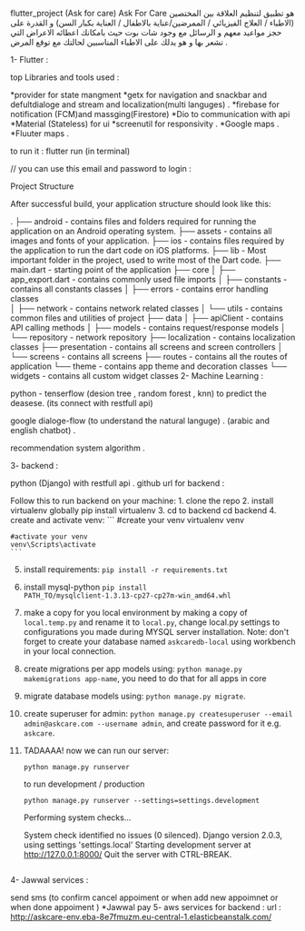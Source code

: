 flutter_project (Ask for care)
Ask For Care هو تطبيق لتنظيم العلاقة بين المختصين (الاطباء / العلاج الفيزيائي / الممرضين/عناية بالاطفال / العناية بكبار السن) و القدرة على حجز مواعيد معهم و الرسائل مع وجود شات بوت حيث بامكانك اعطائه الاعراض التي تشعر بها و هو يدلك على الاطباء المناسبين لحالتك مع توقع المرض .

1- Flutter :

top Libraries and tools used :

*provider for state mangment *getx for navigation and snackbar and defultdialoge and stream and localization(multi languges) . *firebase for notification (FCM)and massging(Firestore) *Dio to communication with api *Material (Stateless) for ui *screenutil for responsivity . *Google maps . *Fluuter maps .

to run it : flutter run (in terminal)

// you can use this email and password to login :

Project Structure

After successful build, your application structure should look like this:

.
├── android                         - contains files and folders required for running the application on an Android operating system.
├── assets                          - contains all images and fonts of your application.
├── ios                             - contains files required by the application to run the dart code on iOS platforms.
├── lib                             - Most important folder in the project, used to write most of the Dart code.
    ├── main.dart                   - starting point of the application
    ├── core
    │   ├── app_export.dart         - contains commonly used file imports 
    │   ├── constants               - contains all constants classes
    │   ├── errors                  - contains error handling classes                  
    │   ├── network                 - contains network related classes
    │   └── utils                   - contains common files and utilities of project
    ├── data
    │   ├── apiClient               - contains API calling methods 
    │   ├── models                  - contains request/response models 
    │   └── repository              - network repository
    ├── localization                - contains localization classes
    ├── presentation                - contains all screens and screen controllers
    │   └── screens                 - contains all screens
    ├── routes                      - contains all the routes of application
    └── theme                       - contains app theme and decoration classes
    └── widgets                     - contains all custom widget classes
2- Machine Learning :

python - tenserflow (desion tree , random forest , knn) to predict the deasese. (its connect with restfull api)

google dialoge-flow (to understand the natural languge) . (arabic and english chatbot) .

recommendation system algorithm .

3- backend :

python (Django) with restfull api .
github url for backend :

Follow this to run backend on your machine: 1. clone the repo 2. install virtualenv globally pip install virtualenv 3. cd to backend cd backend 4. create and activate venv: ``` #create your venv virtualenv venv

    #activate your venv
    venv\Scripts\activate
    ```
5. install requirements:
    ```pip install -r requirements.txt``` 
6. install mysql-python ```pip install PATH_TO/mysqlclient‑1.3.13‑cp27‑cp27m‑win_amd64.whl```
7. make a copy for you local environment by making a copy of `local.temp.py` and rename it to `local.py`,
change local.py settings to configurations you made during MYSQL server installation. 
Note: don't forget to create your database named `askcaredb-local` using workbench in your local connection.

8. create migrations per app models using: `python manage.py makemigrations app-name`, you need to do
that for all apps in core
9. migrate database models using: `python manage.py migrate`.
10. create superuser for admin: `python manage.py createsuperuser --email admin@askcare.com --username admin`, and create password for it e.g. `askcare`.
11. TADAAAA! now we can run our server:
    ```
    python manage.py runserver
    ```
    to run development / production 
    ```
    python manage.py runserver --settings=settings.development
    ```
    Performing system checks...

    System check identified no issues (0 silenced).
    Django version 2.0.3, using settings 'settings.local'
    Starting development server at http://127.0.0.1:8000/
    Quit the server with CTRL-BREAK. 
    ```
4- Jawwal services :

send sms (to confirm cancel appoiment or when add new appoimnet or when done appoiment ) *Jawwal pay
5- aws services for backend : url : http://askcare-env.eba-8e7fmuzm.eu-central-1.elasticbeanstalk.com/
